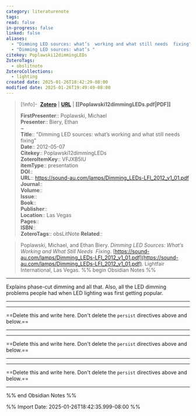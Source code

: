 ```yaml
---
category: literaturenote
tags: 
read: false
in-progress: false
linked: false
aliases:
  - "Dimming LED sources: what’s  working and what still needs  fixing"
  - "Dimming LED sources: what’s "
citekey: Poplawski12dimmingLEDs
ZoteroTags:
  - obslitnote
ZoteroCollections:
  - lighting
created date: 2025-01-26T18:42:29-08:00
modified date: 2025-01-26T19:49:49-08:00
---
```


> [!info]- &nbsp;[**Zotero**](zotero://select/library/items/VFJXB5IU)   | [**URL**](https://sound-au.com/lamps/Dimming_LEDs-LFI_2012_v1_01.pdf) | **[[Poplawski12dimmingLEDs.pdf|PDF]]**
>
> 
> 
> **FirstPresenter**:: Poplawski, Michael  
> **Presenter**:: Biery, Ethan  
~    
> **Title**:: "Dimming LED sources: what’s  working and what still needs  fixing"  
> **Date**:: 2012-05-07  
> **Citekey**:: Poplawski12dimmingLEDs  
> **ZoteroItemKey**:: VFJXB5IU  
> **itemType**:: presentation  
> **DOI**::   
> **URL**:: https://sound-au.com/lamps/Dimming_LEDs-LFI_2012_v1_01.pdf  
> **Journal**::   
> **Volume**::   
> **Issue**::   
> **Book**::   
> **Publisher**::   
> **Location**:: Las Vegas   
> **Pages**::   
> **ISBN**::   
> **ZoteroTags**:: obsLitNote
> **Related**:: 

> Poplawski, Michael, and Ethan Biery. _Dimming LED Sources: What’s  Working and What Still Needs  Fixing_. [https://sound-au.com/lamps/Dimming_LEDs-LFI_2012_v1_01.pdf](https://sound-au.com/lamps/Dimming_LEDs-LFI_2012_v1_01.pdf). Lightfair International, Las Vegas.
%% begin Obsidian Notes %%
___

Explains phase-cut dimming and all that.  Also, all the LED dimming problems people had when LED lighting was first getting popular.

___
___
==Delete this and write here.  Don't delete the `persist` directives above and below.==
___
___
==Delete this and write here.  Don't delete the `persist` directives above and below.==
___
___
==Delete this and write here.  Don't delete the `persist` directives above and below.==
___
%% end Obsidian Notes %%


%% Import Date: 2025-01-26T18:42:35.999-08:00 %%
